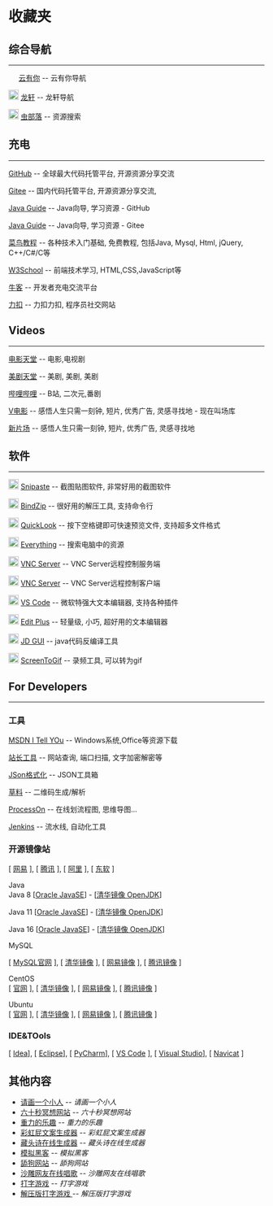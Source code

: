 # 收藏夹

## **综合导航**
---

<img width='16px' src='https://yunyouni.com/static/favicon2.png'> [云有你](https://yunyouni.com/) -- 云有你导航

<img width='20px' src='http://ilxdh.com/favicon.ico'> [龙轩](http://ilxdh.com/)  -- 龙轩导航

<img width='20px' src='https://search.chongbuluo.com/favicon.ico'> [虫部落](https://search.chongbuluo.com/) -- 资源搜索

## **充电**
---

[GitHub](https://github.com)  -- 全球最大代码托管平台, 开源资源分享交流

[Gitee](https://gitee.com/)  -- 国内代码托管平台, 开源资源分享交流, 

[Java Guide](https://github.com/Snailclimb/JavaGuide) -- Java向导, 学习资源 - GitHub

[Java Guide](https://gitee.com/SnailClimb/JavaGuide) -- Java向导, 学习资源 - Gitee

[菜鸟教程](https://www.runoob.com/) -- 各种技术入门基础, 免费教程, 包括Java, Mysql, Html, jQuery, C++/C#/C等

[W3School](http://www.w3school.com.cn) -- 前端技术学习, HTML,CSS,JavaScript等

[牛客](https://www.nowcoder.com/) -- 开发者充电交流平台

[力扣](https://leetcode.com/) -- 力扣力扣, 程序员社交网站


## **Videos**
---

[电影天堂](https://www.dy2018.com/) -- 电影,电视剧

[美剧天堂](https://www.meijutt.com/) -- 美剧, 美剧, 美剧

[哔哩哔哩](https://www.bilibili.com/) -- B站, 二次元,番剧

[V电影](https://www.vmovier.com/) -- 感悟人生只需一刻钟, 短片, 优秀广告, 灵感寻找地 - 现在叫场库

[新片场](https://www.xinpianchang.com/) -- 感悟人生只需一刻钟, 短片, 优秀广告, 灵感寻找地

## **软件**
---

<img width="20px" src='https://www.snipaste.com/img/logo.svg'> [Snipaste](https://www.snipaste.com/) -- 截图贴图软件, 非常好用的截图软件

<img width='20px' src='https://www.bandisoft.com/img/bandisoft.png'> [BindZip](http://www.bandisoft.com/bandizip/) -- 很好用的解压工具, 支持命令行

<img width="20px" src="https://windows-cdn.softpedia.com/screenshots/ico/QuickLook-xupefei.png" > [QuickLook](https://pooi.moe/QuickLook/) -- 按下空格键即可快速预览文件, 支持超多文件格式

<img width="20px" src="https://www.voidtools.com/e2.png"> [Everything](https://www.voidtools.com/zh-cn/) -- 搜索电脑中的资源

<img width="20px" src="https://static.realvnc.com/static/107093740/img/favicon.ico"> [VNC Server](https://www.realvnc.com/en/connect/download/vnc/) -- VNC Server远程控制服务端

<img width="20px" src="https://static.realvnc.com/static/107093740/img/favicon.ico"> [VNC Server](https://www.realvnc.com/en/connect/download/viewer/) -- VNC Server远程控制客户端

<img width="20px" src="https://code.visualstudio.com/favicon.ico"> [VS Code](https://code.visualstudio.com/) -- 微软特强大文本编辑器, 支持各种插件

<img width="20px" src="https://www.editplus.com/favicon.ico"> [Edit Plus](https://www.editplus.com/) -- 轻量级, 小巧, 超好用的文本编辑器

<img width="20px" src="http://java-decompiler.github.io/img/Icon_java_64.png"> [JD GUI](http://java-decompiler.github.io/) -- java代码反编译工具

<img width='20px' src= 'https://www.screentogif.com/logos/favicon.ico'> [ScreenToGif](https://www.screentogif.com/) -- 录频工具, 可以转为gif



## **For Developers**
---

### **工具**

[MSDN I Tell YOu](http://msdn.itellyou.cn/) -- Windows系统,Office等资源下载

[站长工具](http://tool.chinaz.com) -- 网站查询, 端口扫描, 文字加密解密等

[JSon格式化](https://www.json.cn/) -- JSON工具箱

[草料](https://cli.im/) -- 二维码生成/解析

[ProcessOn](https://www.processon.com/) -- 在线划流程图, 思维导图...

[Jenkins](https://www.jenkins.io/) -- 流水线, 自动化工具

### **开源镜像站**
[ [网易](http://mirrors.163.com/) ], 
[ [腾讯](https://mirrors.cloud.tencent.com/) ], 
[ [阿里](https://developer.aliyun.com/mirror/) ], 
[ [东软](http://mirrors.neusoft.edu.cn/) ]

Java  
Java 8
[[Oracle JavaSE](https://www.oracle.com/java/technologies/downloads/#java8)] - 
[[清华镜像 OpenJDK](https://mirrors.tuna.tsinghua.edu.cn/AdoptOpenJDK/8/)]

Java 11
[[Oracle JavaSE](https://www.oracle.com/java/technologies/downloads/#java11)] - 
[[清华镜像 OpenJDK](https://mirrors.tuna.tsinghua.edu.cn/AdoptOpenJDK/11/)]

Java 16
[[Oracle JavaSE](https://www.oracle.com/java/technologies/downloads/#java16)] - 
[[清华镜像 OpenJDK](https://mirrors.tuna.tsinghua.edu.cn/AdoptOpenJDK/16/)]

MySQL  

[ [MySQL官网](https://dev.mysql.com/downloads/) ], 
[ [清华镜像](https://mirrors.tuna.tsinghua.edu.cn/mysql/downloads/) ], 
[ [网易镜像](http://mirrors.163.com/mysql/downloads/) ], 
[ [腾讯镜像](https://mirrors.cloud.tencent.com/mysql/) ]

CentOS  
[ [官网](https://www.centos.org/download/) ], 
[ [清华镜像](https://mirrors.tuna.tsinghua.edu.cn/centos/) ], 
[ [网易镜像](http://mirrors.163.com/centos/) ], 
[ [腾讯镜像](https://mirrors.cloud.tencent.com/centos/) ]

Ubuntu  
[ [官网](https://www.centos.org/download/) ], 
[ [清华镜像](https://mirrors.tuna.tsinghua.edu.cn/ubuntu-releases/) ], 
[ [网易镜像](http://mirrors.163.com/ubuntu-releases/) ], 
[ [腾讯镜像](https://mirrors.cloud.tencent.com/ubuntu-releases/) ]

### **IDE&TOols**

[ [Idea](https://www.jetbrains.com/idea/download/ )], 
[ [Eclipse](https://www.eclipse.org/downloads/packages/ )], 
[ [PyCharm](https://www.jetbrains.com/pycharm/download/ )], 
[ [VS Code](https://code.visualstudio.com/#alt-downloads) ], 
[ [Visual Studio](https://visualstudio.microsoft.com/ )], 
[ [Navicat](https://www.navicat.com.cn/products/navicat-premium) ]

## 其他内容

- [请画一个小人](https://www.webhek.com/post/draw-a-stickman.html) -- _请画一个小人_
- [六十秒冥想网站](https://www.pixelthoughts.co) -- _六十秒冥想网站_
- [重力的乐趣](https://codepen.io/akm2/full/rHIsa) -- _重力的乐趣_
- [彩虹屁文案生成器](https://chp.shadiao.app/?from_nms) -- _彩虹屁文案生成器_
- [藏头诗在线生成器](https://cts.chazhi.net/) -- _藏头诗在线生成器_
- [模拟黑客](http://hackertyper.net/) -- _模拟黑客_
- [舔狗网站](https://jlwz.cn/dog/) -- _舔狗网站_
- [沙雕网友在线唱歌](http://nodtotherhythm.com/make) -- _沙雕网友在线唱歌_
- [打字游戏](https://zty.pe/) -- _打字游戏_
- [解压版打字游戏 ](http://magickeyboard.io/) -- _解压版打字游戏_

